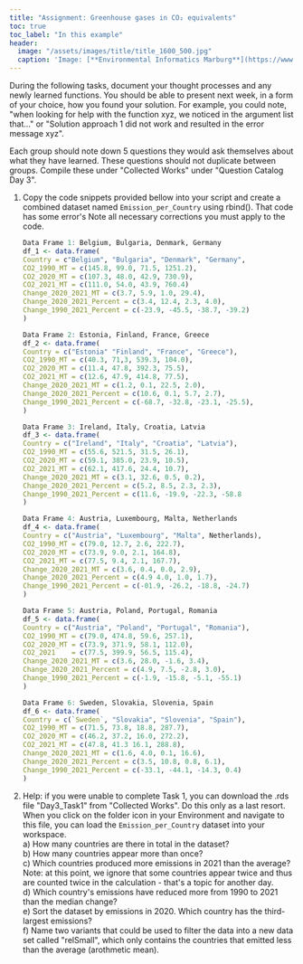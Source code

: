 ```yaml
---
title: "Assignment: Greenhouse gases in CO₂ equivalents"
toc: true
toc_label: "In this example"
header:
  image: "/assets/images/title/title_1600_500.jpg"
  caption: 'Image: [**Environmental Informatics Marburg**](https://www.uni-marburg.de/en/fb19/disciplines/physisch/environmentalinformatics)'
---
```


During the following tasks, document your thought processes and any newly learned functions. You should be able to present next week, in a form of your choice, how you found your solution. For example, you could note, "when looking for help with the function xyz, we noticed in the argument list that..." or "Solution approach 1 did not work and resulted in the error message xyz".

Each group should note down 5 questions they would ask themselves about what they have learned. These questions should not duplicate between groups. Compile these under "Collected Works" under "Question Catalog Day 3".

1. Copy the code snippets provided bellow into your script and create a combined dataset named `Emission_per_Country` using rbind(). That code has some error's Note all necessary corrections you must apply to the code.

    ```r
    Data Frame 1: Belgium, Bulgaria, Denmark, Germany
    df_1 <- data.frame(
    Country = c"Belgium", "Bulgaria", "Denmark", "Germany",
    CO2_1990_MT = c(145.8, 99.0, 71.5, 1251.2),
    CO2_2020_MT = c(107.3, 48.0, 42.9, 730.9),
    CO2_2021_MT = c(111.0, 54.0, 43.9, 760.4)
    Change_2020_2021_MT = c(3.7, 5.9, 1.0, 29.4),
    Change_2020_2021_Percent = c(3.4, 12.4, 2.3, 4.0),
    Change_1990_2021_Percent = c(-23.9, -45.5, -38.7, -39.2)
    )

    Data Frame 2: Estonia, Finland, France, Greece
    df_2 <- data.frame(
    Country = c("Estonia" "Finland", "France", "Greece"),
    CO2_1990_MT = c(40.3, 71,3, 539.3, 104.0),
    CO2_2020_MT = c(11.4, 47.8, 392.3, 75.5),
    CO2_2021_MT = c(12.6, 47.9, 414.8, 77.5),
    Change_2020_2021_MT = c(1.2, 0.1, 22.5, 2.0),
    Change_2020_2021_Percent = c(10.6, 0.1, 5.7, 2.7),
    Change_1990_2021_Percent = c(-68.7, -32.8, -23.1, -25.5),
    )

    Data Frame 3: Ireland, Italy, Croatia, Latvia
    df_3 <- data.frame(
    Country = c("Ireland", "Italy", "Croatia", "Latvia"),
    CO2_1990_MT = c(55.6, 521.5, 31.5, 26.1),
    CO2_2020_MT = c(59.1, 385.0, 23.9, 10.5),
    CO2_2021_MT = c(62.1, 417.6, 24.4, 10.7),
    Change_2020_2021_MT = c(3.1, 32.6, 0.5, 0.2),
    Change_2020_2021_Percent = c(5.2, 8.5, 2.3, 2.3),
    Change_1990_2021_Percent = c(11.6, -19.9, -22.3, -58.8
    )

    Data Frame 4: Austria, Luxembourg, Malta, Netherlands
    df_4 <- data.frame(
    Country = c("Austria", "Luxembourg", "Malta", Netherlands),
    CO2_1990_MT = c(79.0, 12.7, 2.6, 222.7),
    CO2_2020_MT = c(73.9, 9.0, 2.1, 164.8),
    CO2_2021_MT = c(77.5, 9.4, 2.1, 167.7),
    Change_2020_2021_MT = c(3.6, 0.4, 0.0, 2.9),
    Change_2020_2021_Percent = c(4.9 4.0, 1.0, 1.7),
    Change_1990_2021_Percent = c(-01.9, -26.2, -18.8, -24.7)
    )

    Data Frame 5: Austria, Poland, Portugal, Romania
    df_5 <- data.frame(
    Country = c("Austria", "Poland", "Portugal", "Romania"),
    CO2_1990_MT = c(79.0, 474.8, 59.6, 257.1),
    CO2_2020_MT = c(73.9, 371.9, 58.1, 112.0),
    CO2_2021    = c(77.5, 399.9, 56.5, 115.4),
    Change_2020_2021_MT = c(3.6, 28.0, -1.6, 3.4),
    Change_2020_2021_Percent = c(4.9, 7.5, -2.8, 3.0),
    Change_1990_2021_Percent = c(-1.9, -15.8, -5.1, -55.1)
    )

    Data Frame 6: Sweden, Slovakia, Slovenia, Spain
    df_6 <- data.frame(
    Country = c(`Sweden`, "Slovakia", "Slovenia", "Spain"),
    CO2_1990_MT = c(71.5, 73.8, 18.8, 287.7),
    CO2_2020_MT = c(46.2, 37.2, 16.0, 272.2),
    CO2_2021_MT = c(47.8, 41.3 16.1, 288.8),
    Change_2020_2021_MT = c(1.6, 4.0, 0.1, 16.6),
    Change_2020_2021_Percent = c(3.5, 10.8, 0.8, 6.1),
    Change_1990_2021_Percent = c(-33.1, -44.1, -14.3, 0.4)
    )
    ```

2. Help: if you were unable to complete Task 1, you can download the .rds file "Day3_Task1" from "Collected Works". Do this only as a last resort. When you click on the folder icon in your Environment and navigate to this file, you can load the `Emission_per_Country` dataset into your workspace. <br/>
    a) How many countries are there in total in the dataset? <br/>
    b) How many countries appear more than once?<br/>
    c) Which countries produced more emissions in 2021 than the average? Note: at this point, we ignore that some countries appear twice and thus are counted twice in the calculation - that's a topic for another day.<br/>
    d) Which country's emissions have reduced more from 1990 to 2021 than the median change?<br/>
    e) Sort the dataset by emissions in 2020. Which country has the third-largest emissions?<br/>
    f) Name two variants that could be used to filter the data into a new data set called "relSmall", which only contains the countries that emitted less than the average (arothmetic mean).
